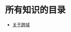 <!--
 * @Description: 目录
 * @Author: wangyi
 * @Date: 2019-09-02 15:47:25
 * @LastEditTime: 2019-09-05 08:58:20
 * @LastEditors: Please set LastEditors
 -->

# 所有知识的目录

- [关于跨域](./crossDomain/跨域.md)
